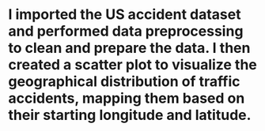 # I imported the US accident dataset and performed data preprocessing to clean and prepare the data. I then created a scatter plot to visualize the geographical distribution of traffic accidents, mapping them based on their starting longitude and latitude.
